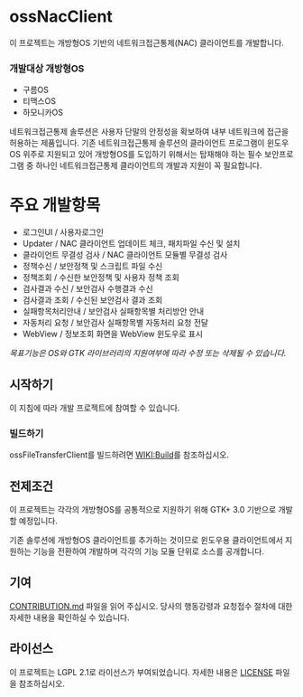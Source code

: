 # ossNacClient
이  프로젝트는  개방형OS 기반의 네트워크접근통제(NAC) 클라이언트를  개발합니다.
### 개발대상 개방형OS
* 구름OS
* 티맥스OS
* 하모니카OS

네트워크접근통제 솔루션은 사용자 단말의 안정성을 확보하여 내부 네트워크에 접근을 허용하는 제품입니다. 
기존  네트워크접근통제 솔루션의  클라이언트  프로그램이  윈도우OS 위주로  지원되고  있어  개방형OS를  도입하기  위해서는  탑재해야  하는  필수  보안프로그램  중  하나인  네트워크접근통제  클라이언트의  개발과  지원이  꼭  필요합니다.

# **주요 개발항목** 
* 로그인UI / 사용자로그인
* Updater / NAC 클라이언트 업데이트 체크, 패치파일 수신 및 설치
* 클라이언트 무결성 검사 / NAC 클라이언트 모듈별 무결성 검사
* 정책수신 / 보안정책 및 스크립트 파일 수신
* 정책조회 / 수신한 보안정책 및 사용자 정책 조회
* 검사결과 수신 / 보안검사 수행결과 수신
* 검사결과 조회 / 수신된 보안검사 결과 조회
* 실패항목처리안내 / 보안검사 실패항목별 처리방안 안내 
* 자동처리 요청 / 보안검사 실패항목별 자동처리 요청 전달
* WebView / 정보조회 화면을 WebView 윈도우로 표시

*목표기능은 OS와 GTK 라이브러리의 지원여부에 따라 수정 또는 삭제될 수 있습니다.*

## **시작하기**
이  지침에  따라  개발  프로젝트에  참여할  수  있습니다.

### **빌드하기**
ossFileTransferClient를 빌드하려면 [WIKI:Build](https://github.com/Hunesion/ossNacClient/wiki/Build)를 참조하십시오.

## **전제조건**
이  프로젝트는  각각의  개방형OS를  공통적으로  지원하기  위해 GTK+ 3.0 기반으로  개발할  예정입니다.

기존  솔루션에  개방형OS 클라이언트를  추가하는  것이므로  윈도우용  클라이언트에서  지원하는  기능을  전환하여  개발하며 각각의  기능  모듈  단위로  소스를  공개합니다.

## **기여**
[CONTRIBUTION.md](https://github.com/Hunesion/ossNacClient/blob/master/CONTRIBUTING.md) 파일을  읽어  주십시오. 당사의  행동강령과  요청접수  절차에  대한  자세한  내용을  확인하실  수  있습니다.


## **라이선스**
이  프로젝트는 LGPL 2.1로  라이선스가  부여되었습니다. 자세한  내용은 [LICENSE](https://github.com/Hunesion/ossNacClient/blob/master/LICENSE) 파일을  참조하십시오.

